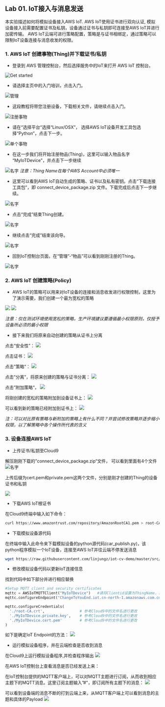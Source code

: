 ## Lab 01. IoT接入与消息发送

本实验描述如何将模拟设备接入AWS IoT. 
AWS IoT使用证书进行双向认证, 模拟设备接入前需要配置证书及私钥，设备通过证书与私钥即可连接至AWS IoT并进行加密传输。
AWS IoT云端可进行策略配置，策略是与证书相绑定，通过策略可以限制IoT设备连接与消息收发的权限。

### 1. AWS IoT 创建事物(Thing)并下载证书/私钥

- 登录到 AWS 管理控制台，然后选择服务中的IoT来打开 AWS IoT 控制台。

![Get started](./md_image/page1/1.png)

- 请选择主页中的入门培训，点击入门。

![管理](./md_image/page1/2.png)

- 这段教程将带您注册设备，下载相关文件，请继续点击入门。

![注册事物](./md_image/page1/3.png)

- 请在“选择平台“选择“Linux/OSX”， 选择AWS IoT设备开发工具包选择“Python”，点击下一步。

![单个事物](./md_image/page1/4.png)

- 在这一步我们将开始注册物品(Thing)，这里可以输入物品名字 “MyIoTDevice"，并点击下一步继续

![名字](./md_image/page1/5.png)
*注意：Thing Name在每个AWS Account中必须唯一*

- 这里可以看到AWS IoT自动生成的策略、证书以及私有密钥。点击“下载连接工具包”，即 connect_device_package.zip 文件。下载完成后点击下一步继续。

![名字](./md_image/page1/6.png)

- 点击“完成”结束Thing创建。

![名字](./md_image/page1/7.png)

- 继续点击“完成”结束该向导。

![名字](./md_image/page1/8.png)

- 回到IoT控制台页面，在“管理”-“物品”可以看到刚刚注册的Thing。

![名字](./md_image/page1/9.png)


### 2. AWS IoT 创建策略(Policy)

- AWS IoT的策略可以用来对IoT设备的连接和消息收发进行权限控制，这里为了演示需要，我们创建一个最为宽松的策略

![](./md_image/page1/19.jpg)
![](./md_image/page1/18.jpg)

*注意：仅在测试环境使用宽松的策略，生产环境建议要遵循最小权限原则，仅授予设备所必须的最小权限*

- 接下来我们将原来自动创建的策略从证书上分离

点击“安全性”：
![](./md_image/page1/20.jpg)

点击证书：
![](./md_image/page1/21.jpg)

点击”策略“：
![](./md_image/page1/22.jpg)

点击”分离”，将原来创建的策略与证书分离：
![](./md_image/page1/23.jpg)

点击”附加策略“，
![](./md_image/page1/24.jpg)

将刚创建的宽松的策略附加到设备证书上：
![](./md_image/page1/25.jpg)

可以看到新的策略已经附加到证书上：
![](./md_image/page1/26.jpg)

*注：可以对比原有策略与新附加的策略上有什么不同？并尝试修改策略并逐步缩小权限，以了解策略中各个操作所代表的含义*

### 3. 设备连接AWS IoT

- 上传证书/私钥至Cloud9

 解压刚刚下载的”connect_device_package.zip“文件， 可以看到里面有4个文件
![名字](./md_image/page1/10.png)

上传后缀为cert.pem和private.pem这两个文件，分别是刚才创建的Thing的设备证书和私钥

![](./md_image/page1/27.jpg)

- 下载AWS IoT根证书

在Cloud9终端中输入如下命令：

```sh
curl https://www.amazontrust.com/repository/AmazonRootCA1.pem > root-CA.crt
```

- 下载模拟设备源代码

在终端中输入此命令来下载模拟设备的python源代码(car_publish.py)，该python程序模拟一个IoT设备，连接至AWS IoT并往云端不停发送消息

```sh
wget https://raw.githubusercontent.com/linjungz/iot-cv-demo/master/src/car_publish.py
```

- 修改模拟设备代码以更新IoT连接信息

找到代码中如下部分并进行相应替换

```python
#Setup MQTT client and security certificates
mqttc = AWSIoTMQTTClient("MyIoTDevice")   #请将Clientid设置为ThingName，在每个AWS Account中需要唯一
mqttc.configureEndpoint("ChangeToYouEnd.iot.cn-north-1.amazonaws.com.cn",8883) #更改为对应的Endpoint地址

mqttc.configureCredentials(
  './root-CA.crt',                # 参考Cloud9中的文件名进行更改
  './MyIoTDevice.private.key',    # 参考Cloud9中的文件名进行更改
  './MyIoTDevice.cert.pem'        # 参考Cloud9中的文件名进行更改
)
```

如下是确定IoT Endpoint的方法：
![](./md_image/page1/28.jpg)


- 运行模拟设备程序，并在云端检查是否收到消息

在Cloud9上运行模拟设备程序,并检查程序输出
![](./md_image/page1/29.jpg)

在AWS IoT控制台上查看消息是否已经发送上来：

在IoT控制台提供的MQTT客户端上，可以对MQTT主题进行订阅，从而收到相应主题下的MQTT消息。这里订阅主题输入”#"，即订阅所有主题下的消息：
![](./md_image/page1/30.jpg)

可以看到设备端的消息不断的打到云端上来，从MQTT客户端上可以看到消息的主题和具体的Payload
![](./md_image/page1/31.jpg)